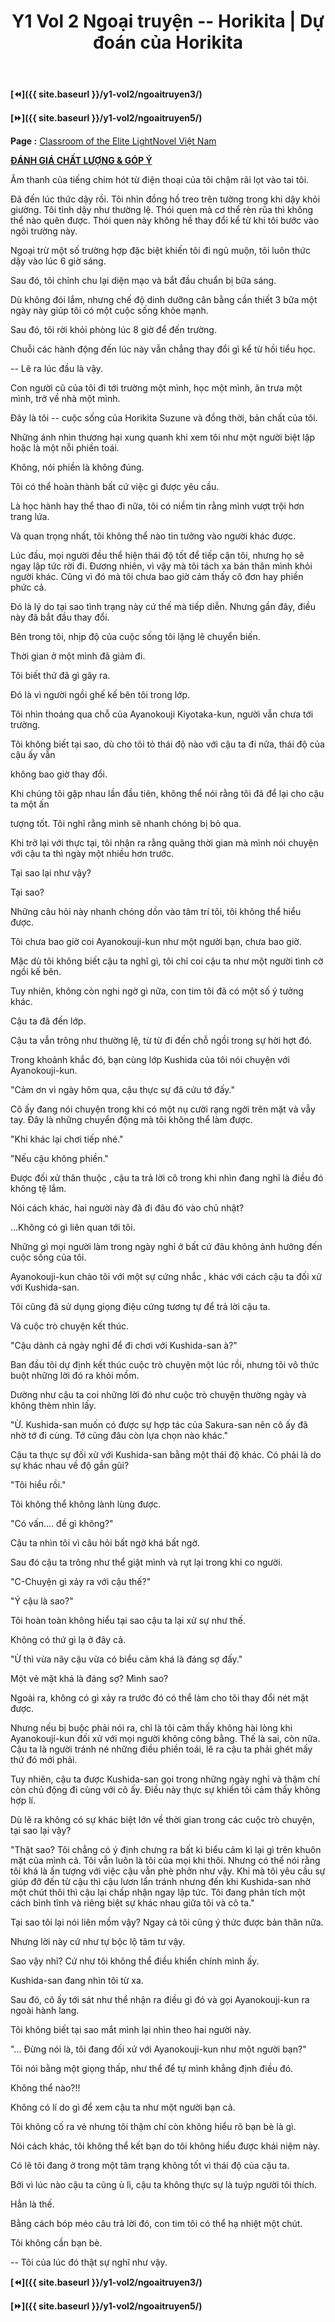 ﻿---
layout: post
title: Y1 Vol 2 Ngoại truyện -- Horikita | Dự đoán của Horikita
permalink: /y1-vol2/ngoaitruyen4/
---

**[⏪]({{ site.baseurl }}/y1-vol2/ngoaitruyen3/)**

**[⏩]({{ site.baseurl }}/y1-vol2/ngoaitruyen5/)**

**Page :** [Classroom of the Elite LightNovel Việt Nam](http://facebook.com/Classroom.of.the.Elite.VN)

[**ĐÁNH GIÁ CHẤT LƯỢNG & GÓP Ý**](https://bit.ly/danhgiagopy)

Âm thanh của tiếng chim hót từ điện thoại của tôi chậm rãi lọt vào tai tôi.

Đã đến lúc thức dậy rồi. Tôi nhìn đồng hồ treo trên tường trong khi dậy khỏi giường. Tôi tỉnh dậy như thường lệ. Thói quen mà cơ thể rèn rũa thì không thể nào quên được. Thói quen này không hề thay đổi kể từ khi tôi bước vào ngôi trường này.

Ngoại trừ một số trường hợp đặc biệt khiến tôi đi ngủ muộn, tôi luôn thức dậy vào lúc 6 giờ sáng.

Sau đó, tôi chỉnh chu lại diện mạo và bắt đầu chuẩn bị bữa sáng.

Dù không đói lắm, nhưng chế độ dinh dưỡng cân bằng cần thiết 3 bữa một ngày này giúp tôi có một cuộc sống khỏe mạnh.

Sau đó, tôi rời khỏi phòng lúc 8 giờ để đến trường.

Chuỗi các hành động đến lúc này vẫn chẳng thay đổi gì kể từ hồi tiểu học.

-- Lẽ ra lúc đầu là vậy.

Con người cũ của tôi đi tới trường một mình, học một mình, ăn trưa một mình, trở về nhà một mình.

Đây là tôi -- cuộc sống của Horikita Suzune và đồng thời, bản chất của tôi.

Những ánh nhìn thương hại xung quanh khi xem tôi như một người biệt lập hoặc là một nỗi phiền toái.

Không, nói phiền là không đúng.

Tôi có thể hoàn thành bất cứ việc gì được yêu cầu.

Là học hành hay thể thao đi nữa, tôi có niềm tin rằng mình vượt trội hơn trang lứa.

Và quan trọng nhất, tôi không thể nào tin tưởng vào người khác được.

Lúc đầu, mọi người đều thể hiện thái độ tốt để tiếp cận tôi, nhưng họ sẽ ngay lập tức rời đi. Đương nhiên, vì vậy mà tôi tách xa bản thân mình khỏi người khác. Cũng vì đó mà tôi chưa bao giờ cảm thấy cô đơn hay phiền phức cả.

Đó là lý do tại sao tình trạng này cứ thế mà tiếp diễn. Nhưng gần đây, điều này đã bắt đầu thay đổi.

Bên trong tôi, nhịp độ của cuộc sống tôi lặng lẽ chuyển biến.

Thời gian ở một mình đã giảm đi.

Tôi biết thứ đã gì gây ra.

Đó là vì người ngồi ghế kế bên tôi trong lớp.

Tôi nhìn thoáng qua chỗ của Ayanokouji Kiyotaka-kun, người vẫn chưa tới trường.

Tôi không biết tại sao, dù cho tôi tỏ thái độ nào với cậu ta đi nữa, thái độ của cậu ấy vẫn

không bao giờ thay đổi.

Khi chúng tôi gặp nhau lần đầu tiên, không thể nói rằng tôi đã để lại cho cậu ta một ấn

tượng tốt. Tôi nghĩ rằng mình sẽ nhanh chóng bị bỏ qua.

Khi trở lại với thực tại, tôi nhận ra rằng quãng thời gian mà mình nói chuyện với cậu ta thì ngày một nhiều hơn trước.

Tại sao lại như vậy?

Tại sao?

Những câu hỏi này nhanh chóng dồn vào tâm trí tôi, tôi không thể hiểu được.

Tôi chưa bao giờ coi Ayanokouji-kun như một người bạn, chưa bao giờ.

Mặc dù tôi không biết cậu ta nghĩ gì, tôi chỉ coi cậu ta như một người tình cờ ngồi kế bên.

Tuy nhiên, không còn nghi ngờ gì nữa, con tim tôi đã có một số ý tưởng khác.

Cậu ta đã đến lớp.

Cậu ta vẫn trông như thường lệ, từ từ đi đến chỗ ngồi trong sự hời hợt đó.

Trong khoảnh khắc đó, bạn cùng lớp Kushida của tôi nói chuyện với Ayanokouji-kun.

"Cảm ơn vì ngày hôm qua, cậu thực sự đã cứu tớ đấy."

Cô ấy đang nói chuyện trong khi có một nụ cười rạng ngời trên mặt và vẫy tay. Đây là những chuyển động mà tôi không thể làm được.

"Khi khác lại chơi tiếp nhé."

"Nếu cậu không phiền."

Được đối xử thân thuộc , cậu ta trả lời cô trong khi nhìn đang nghĩ là điều đó không tệ lắm.

Nói cách khác, hai người này đã đi đâu đó vào chủ nhật?

...Không có gì liên quan tới tôi.

Những gì mọi người làm trong ngày nghỉ ở bất cứ đâu không ảnh hưởng đến cuộc sống của tôi.

Ayanokouji-kun chào tôi với một sự cứng nhắc , khác với cách cậu ta đối xử với Kushida-san.

Tôi cũng đã sử dụng giọng điệu cứng tương tự để trả lời cậu ta.

Và cuộc trò chuyện kết thúc.

"Cậu dành cả ngày nghỉ để đi chơi với Kushida-san à?"

Ban đầu tôi dự định kết thúc cuộc trò chuyện một lúc rồi, nhưng tôi vô thức buột những lời đó ra khỏi mồm.

Dường như cậu ta coi những lời đó như cuộc trò chuyện thường ngày và không thèm nhìn lấy.

"Ừ. Kushida-san muốn có được sự hợp tác của Sakura-san nên cô ấy đã nhờ tớ đi cùng. Tớ cũng đâu còn lựa chọn nào khác."

Cậu ta thực sự đối xử với Kushida-san bằng một thái độ khác. Có phải là do sự khác nhau về độ gần gũi?

"Tôi hiểu rồi."

Tôi không thể không lành lùng được.

"Có vấn.... đề gì không?"

Cậu ta nhìn tôi vì câu hỏi bất ngờ khá bất ngờ.

Sau đó cậu ta trông như thể giật mình và rụt lại trong khi co người.

"C-Chuyện gì xảy ra với cậu thế?"

"Ý cậu là sao?"

Tôi hoàn toàn không hiểu tại sao cậu ta lại xử sự như thế.

Không có thứ gì lạ ở đây cả.

"Ừ thì vừa nãy cậu vừa có biểu cảm khá là đáng sợ đấy."

Một vẻ mặt khá là đáng sợ? Mình sao?

Ngoài ra, không có gì xảy ra trước đó có thể làm cho tôi thay đổi nét mặt được.

Nhưng nếu bị buộc phải nói ra, chỉ là tôi cảm thấy không hài lòng khi Ayanokouji-kun đối xử với mọi người không công bằng. Thế là sai, còn nữa. Cậu ta là người tránh né những điều phiền toái, lẽ ra cậu ta phải ghét mấy thứ đó mới phải.

Tuy nhiên, cậu ta được Kushida-san gọi trong những ngày nghỉ và thậm chí còn chủ động đi cùng với cô ấy. Điều này thực sự khiến tôi cảm thấy không hợp lí.

Dù lẽ ra không có sự khác biệt lớn về thời gian trong các cuộc trò chuyện, tại sao lại vậy?

"Thật sao? Tôi chẳng có ý định chưng ra bất kì biểu cảm kì lại gì trên khuôn mặt của mình cả. Tôi vẫn luôn là tôi của mọi khi thôi. Nhưng có thể nói rằng tôi khá là ấn tượng với việc cậu vẫn phè phởn như vậy. Khi mà tôi yêu cầu sự giúp đỡ đến từ cậu thì cậu lươn lẩn tránh nhưng đến khi Kushida-san nhờ một chút thôi thì cậu lại chấp nhận ngay lập tức. Tôi đang phân tích một cách bình tĩnh và riêng biệt sự khác nhau giữa tôi và cô ta."

Tại sao tôi lại nói liên mồm vậy? Ngay cả tôi cũng ý thức được bản thân nữa.

Nhưng lời này cứ như tự bộc lộ tâm tư vậy.

Sao vậy nhỉ? Cứ như tôi không thể điều khiển chính mình ấy.

Kushida-san đang nhìn tôi từ xa.

Sau đó, cô ấy tới sát như thể nhận ra điều gì đó và gọi Ayanokouji-kun ra ngoài hành lang.

Tôi không biết tại sao mắt mình lại nhìn theo hai người này.

"... Đừng nói là, tôi đang đối xử với Ayanokouji-kun như một người bạn?"

Tôi nói bằng một giọng thấp, như thể để tự mình khẳng định điều đó.

Không thể nào?!!

Không có lí do gì để xem cậu ta như một người bạn cả.

Tôi không cố ra vẻ nhưng tôi thậm chí còn không hiểu rõ bạn bè là gì.

Nói cách khác, tôi không thể kết bạn do tôi không hiểu được khái niệm này.

Có lẽ tôi đang ở trong một tâm trạng không tốt vì thái độ của cậu ta.

Bởi vì lúc nào cậu ta cũng ù lì, cậu ta không thực sự là tuýp người tôi thích.

Hẳn là thế.

Bằng cách bóp méo câu trả lời đó, con tim tôi có thể hạ nhiệt một chút.

Tôi không cần bạn bè.

-- Tôi của lúc đó thật sự nghĩ như vậy.

**[⏪]({{ site.baseurl }}/y1-vol2/ngoaitruyen3/)**

**[⏩]({{ site.baseurl }}/y1-vol2/ngoaitruyen5/)**
